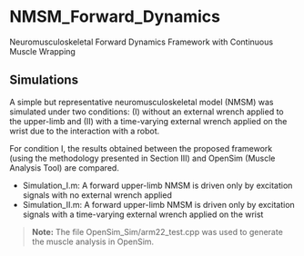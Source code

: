 # NMSM_Forward_Dynamics
Neuromusculoskeletal Forward Dynamics Framework with Continuous Muscle Wrapping

## Simulations

A simple but representative neuromusculoskeletal model (NMSM)  was simulated under two conditions: (I) without an external wrench applied to the upper-limb and (II) with a time-varying external wrench applied on the wrist due to the interaction with a robot.

For condition I, the results obtained between the proposed framework (using the methodology presented in Section III) and OpenSim (Muscle Analysis Tool) are compared.

- Simulation_I.m: A forward upper-limb NMSM is driven only by excitation signals with no external wrench applied
- Simulation_II.m: A forward upper-limb NMSM is driven only by excitation signals with a time-varying external wrench applied on the wrist

> **Note:** The file OpenSim_Sim/arm22_test.cpp was used to generate the muscle analysis in OpenSim.
